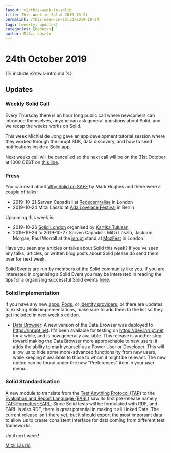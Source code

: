 ```yaml
---
layout: v2/this-week-in-solid
title: This Week in Solid 2019-10-24
permalink: /this-week-in-solid/2019-10-24
tags: [weekly, updates]
categories: [Updates]
author: Mitzi László
---
```


# 24th October 2019

{% include v2/twis-intro.md %}

## Updates

### Weekly Solid Call
Every Thursday there is an hour long public call where newcomers can introduce themselves, anyone can ask general questions about Solid, and we recap the weeks works on Solid. 

This week Michiel de Jong gave an app development tutorial session where they worked through the inrupt SDK, data discovery, and how to send notifications inside a Solid app. 

Next weeks call will be cancelled so the next call will be on the 31st October at 1000 CEST on [this line](https://zoom.us/j/121552099).

### Press
You can read about [Why Solid on SAFE](http://dweb.happybeing.com/blog/post/004-why-solid-on-safe/) by Mark Hughes and there were a couple of talks: 
* 2019-10-21 Sarven Capadisli at [Redecentralise](https://redecentralize.org) in London
* 2019-10-24 Mitzi László at [Ada Lovelace Festival](https://www.ada-lovelace-festival.com) in Berlin

Upcoming this week is: 
* 2019-10-26 [Solid London](https://www.eventbrite.com/e/solid-intro-workshop-this-is-for-everyone-join-the-movement-tickets-77597174237?aff=ebdssbdestsearch) organised by [Kartika Tulusan](https://github.com/ktulusan)
* 2019-10-26 to 2019-10-27 Sarven Capadisli, Mitzi László, Jackson Morgan, Paul Worrall at the [inrupt](https://inrupt.com) stand at [MozFest](https://www.mozillafestival.org) in London

Have you seen any articles or talks about Solid this week? If you've seen any talks, articles, or written blog posts about Solid please do send them over for next week.

Solid Events are run by members of the Solid community like you. If you are interested in organising a Solid Event you may be interested in reading the tips for a organising successful Solid events [here](https://github.com/solid/information/blob/master/solid-events.md).

### Solid Implementation
If you have any new [apps](https://github.com/solid/solid-apps), [Pods](https://github.com/solid/pods), or [identity providers](https://github.com/solid/solid-idp-list), or there are updates to existing Solid implementations, make sure to add them to the list so they get included in next week's edition.

* [Data Browser](https://github.com/orgs/solid/projects/4): A new version of the Data Browser was deployed to https://inrupt.net. It's been available for testing on https://dev.inrupt.net for a while, and is now generally available. This release is another step toward making the Data Browser more approachable to new users: it adds the ability to mark yourself as a Power User or Developer. This will allow us to hide some more-advanced functionality from new users, while keeping it available to those to whom it might be relevant. The new option can be found under the new "Preferences" item in your user menu.

### Solid Standardisation
A new module to translate from the [Test Anything Protocol (TAP)](http://testanything.org/) to the [Evaluation and Report Language (EARL)](https://www.w3.org/TR/EARL10-Guide/) saw its first pre-release namely [TAP::Formatter::EARL](https://metacpan.org/release/TAP-Formatter-EARL). Since Solid tests will be formulated with RDF, and EARL is also RDF, there is great potential in making it all Linked Data. The current release isn't there yet, but it should export the most important data to allow us to create consistent interface for data coming from different test frameworks.

Until next week!

[Mitzi László](https://github.com/Mitzi-Laszlo)
